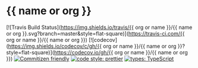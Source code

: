 # {{ name or org }}

<!-- prettier-ignore-start -->
<!-- markdownlint-disable -->
[![Travis Build Status](https://img.shields.io/travis/{{ org or name }}/{{ name or org }}.svg?branch=master&style=flat-square)](https://travis-ci.com/{{ org or name }}/{{ name or org }})
[![codecov](https://img.shields.io/codecov/c/gh/{{ org or name }}/{{ name or org }}?style=flat-square)](https://codecov.io/gh/{{ org or name }}/{{ name or org }})
[![Commitizen friendly](https://img.shields.io/badge/commitizen-friendly-brightgreen.svg?style=flat-square)](http://commitizen.github.io/cz-cli/)
[![code style: prettier](https://img.shields.io/badge/code_style-prettier-ff69b4.svg?style=flat-square)](https://github.com/prettier/prettier)
[![types: TypeScript](https://img.shields.io/npm/types/typescript?style=flat-square)](https://typescriptlang.org)
<!-- markdownlint-restore -->
<!-- prettier-ignore-end -->

